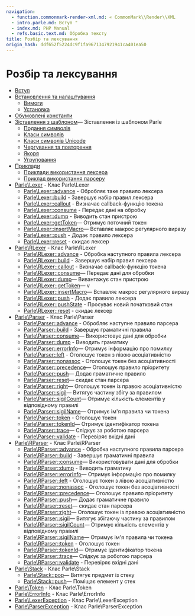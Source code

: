 ```yaml
---
navigation:
  - function.commonmark-render-xml.md: « CommonMark\\Render\\XML
  - intro.parle.md: Вступ "
  - index.md: PHP Manual
  - refs.basic.text.md: Обробка тексту
title: Розбір та лексування
origin_hash: ddf652f5224dc9f1fa9671347921941ca401ea50
---
```

# Розбір та лексування

-   [Вступ](intro.parle.md)
-   [Встановлення та налаштування](parle.setup.md)
    -   [Вимоги](parle.requirements.md)
    -   [Установка](parle.installation.md)
-   [Обумовлені константи](parle.constants.md)
-   [Зіставлення з шаблоном](parle.pattern.matching.md)— Зіставлення із шаблоном Parle
    -   [Подання символів](parle.regex.chars.md)
    -   [Класи символів](parle.regex.charclass.md)
    -   [Класи символів Unicode](parle.regex.unicodecharclass.md)
    -   [Чергування та повторення](parle.regex.alternation.md)
    -   [Якоря](parle.regex.anchors.md)
    -   [Угруповання](parle.regex.grouping.md)
-   [Приклади](parle.examples.md)
    -   [Приклади використання лексера](parle.examples.lexer.md)
    -   [Приклад використання парсеру](parle.examples.parser.md)
-   [Parle\\Lexer](class.parle-lexer.md) \- Клас Parle\\Lexer
    -   [Parle\\Lexer::advance](parle-lexer.advance.md) \- Обробляє таке правило лексера
    -   [Parle\\Lexer::build](parle-lexer.build.md) \- Завершує набір правил лексера
    -   [Parle\\Lexer::callout](parle-lexer.callout.md) \- Визначає callback-функцію токена
    -   [Parle\\Lexer::consume](parle-lexer.consume.md) \- Передає дані на обробку
    -   [Parle\\Lexer::dump](parle-lexer.dump.md) \- Виводить стан пристрою
    -   [Parle\\Lexer::getToken](parle-lexer.gettoken.md)— Отримує поточний токен
    -   [Parle\\Lexer::insertMacro](parle-lexer.insertmacro.md)— Вставляє макрос регулярного виразу
    -   [Parle\\Lexer::push](parle-lexer.push.md) \- Додає правило лексера
    -   [Parle\\Lexer::reset](parle-lexer.reset.md) \- скидає лексер
-   [Parle\\RLexer](class.parle-rlexer.md) \- Клас Parle\\RLexer
    -   [Parle\\RLexer::advance](parle-rlexer.advance.md) \- Обробка наступного правила лексера
    -   [Parle\\RLexer::build](parle-rlexer.build.md) \- Завершує набір правил лексера
    -   [Parle\\RLexer::callout](parle-rlexer.callout.md) \- Визначає callback-функцію токена
    -   [Parle\\RLexer::consume](parle-rlexer.consume.md)— Передає дані для обробки
    -   [Parle\\RLexer::dump](parle-rlexer.dump.md)— Вивантажує стан пристрою
    -   [Parle\\RLexer::getToken](parle-rlexer.gettoken.md)— v
    -   [Parle\\RLexer::insertMacro](parle-rlexer.insertmacro.md)— Вставляє макрос регулярного виразу
    -   [Parle\\RLexer::push](parle-rlexer.push.md) \- Додає правило лексера
    -   [Parle\\RLexer::pushState](parle-rlexer.pushstate.md) \- Просуває новий початковий стан
    -   [Parle\\RLexer::reset](parle-rlexer.reset.md) \- скидає лексер
-   [Parle\\Parser](class.parle-parser.md) \- Клас Parle\\Parser
    -   [Parle\\Parser::advance](parle-parser.advance.md) \- Обробляє наступне правило парсера
    -   [Parle\\Parser::build](parle-parser.build.md) \- Завершує граматичні правила
    -   [Parle\\Parser::consume](parle-parser.consume.md)— Використовує дані для обробки
    -   [Parle\\Parser::dump](parle-parser.dump.md) \- Виводить граматику
    -   [Parle\\Parser::errorInfo](parle-parser.errorinfo.md)— Отримує інформацію про помилку
    -   [Parle\\Parser::left](parle-parser.left.md) \- Оголошує токен з лівою асоціативністю
    -   [Parle\\Parser::nonassoc](parle-parser.nonassoc.md) \- Оголошує токен без асоціативності
    -   [Parle\\Parser::precedence](parle-parser.precedence.md)— Оголошує правило пріоритету
    -   [Parle\\Parser::push](parle-parser.push.md)— Додає граматичне правило
    -   [Parle\\Parser::reset](parle-parser.reset.md)— скидає стан парсера
    -   [Parle\\Parser::right](parle-parser.right.md)— Оголошує токен із правою асоціативністю
    -   [Parle\\Parser::sigil](parle-parser.sigil.md)— Витягує частину збігу за правилом
    -   [Parle\\Parser::sigilCount](parle-parser.sigilcount.md)— Отримує кількість елементів у відповідному правилі
    -   [Parle\\Parser::sigilName](parle-parser.sigilname.md)— Отримує ім'я правила чи токена
    -   [Parle\\Parser::token](parle-parser.token.md) \- Оголошує токен
    -   [Parle\\Parser::tokenId](parle-parser.tokenid.md)— Отримує ідентифікатор токена
    -   [Parle\\Parser::trace](parle-parser.trace.md)— Слідкує за роботою парсера
    -   [Parle\\Parser::validate](parle-parser.validate.md) \- Перевіряє вхідні дані
-   [Parle\\RParser](class.parle-rparser.md) \- Клас Parle\\RParser
    -   [Parle\\RParser::advance](parle-rparser.advance.md) \- Обробка наступного правила парсера
    -   [Parle\\RParser::build](parle-rparser.build.md) \- Завершує граматичні правила
    -   [Parle\\RParser::consume](parle-rparser.consume.md)— Використовувати дані для обробки
    -   [Parle\\RParser::dump](parle-rparser.dump.md) \- Виводить граматику
    -   [Parle\\RParser::errorInfo](parle-rparser.errorinfo.md)— Отримує інформацію про помилку
    -   [Parle\\RParser::left](parle-rparser.left.md) \- Оголошує токен з лівою асоціативністю
    -   [Parle\\RParser::nonassoc](parle-rparser.nonassoc.md) \- Оголошує токен без асоціативності
    -   [Parle\\RParser::precedence](parle-rparser.precedence.md)— Оголошує правило пріоритету
    -   [Parle\\RParser::push](parle-rparser.push.md)— Додає граматичне правило
    -   [Parle\\RParser::reset](parle-rparser.reset.md)— скидає стан парсера
    -   [Parle\\RParser::right](parle-rparser.right.md)— Оголошує токен із правою асоціативністю
    -   [Parle\\RParser::sigil](parle-rparser.sigil.md)— Витягує збігаючу частину за правилом
    -   [Parle\\RParser::sigilCount](parle-rparser.sigilcount.md)— Отримує кількість елементів у відповідному правилі
    -   [Parle\\RParser::sigilName](parle-rparser.sigilname.md)— Отримує ім'я правила чи токена
    -   [Parle\\RParser::token](parle-rparser.token.md) \- Оголошує токен
    -   [Parle\\RParser::tokenId](parle-rparser.tokenid.md)— Отримує ідентифікатор токена
    -   [Parle\\RParser::trace](parle-rparser.trace.md)— Слідкує за роботою парсера
    -   [Parle\\RParser::validate](parle-rparser.validate.md) \- Перевіряє вхідні дані
-   [Parle\\Stack](class.parle-stack.md) \- Клас Parle\\Stack
    -   [Parle\\Stack::pop](parle-stack.pop.md)— Витягує предмет із стеку
    -   [Parle\\Stack::push](parle-stack.push.md)— Поміщає елемент у стек
-   [Parle\\Token](class.parle-token.md) \- Клас Parle\\Token
-   [Parle\\ErrorInfo](class.parle-errorinfo.md) \- Клас Parle\\ErrorInfo
-   [Parle\\LexerException](class.parle-lexerexception.md) \- Клас Parle\\LexerException
-   [Parle\\ParserException](class.parle-parserexception.md) \- Клас Parle\\ParserException
